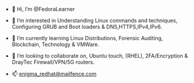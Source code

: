 - 👋 Hi, I’m @FedoraLearner

- 👀 I’m interested in Understanding Linux commands and techniques,
     Configuring GRUB and Boot loaders & DNS,HTTPS,IPv4,IPv6.

- 🌱 I’m currently learning Linux Distributions, Forensic Auditing, Blockchain,
     Technology & VMWare.

- 💞️ I’m looking to collaborate on, Ubuntu touch, (RHEL), 2FA/Encryption & 
     DrayTec Firewall/VPN/5G routers.

- 📫 enigma_redhat@mailfence.com

<!---
FedoraLearner/FedoraLearner is a ✨ special ✨ repository because its `README.md` (this file) appears on your GitHub profile.
You can click the Preview link to take a look at your changes.
--->
